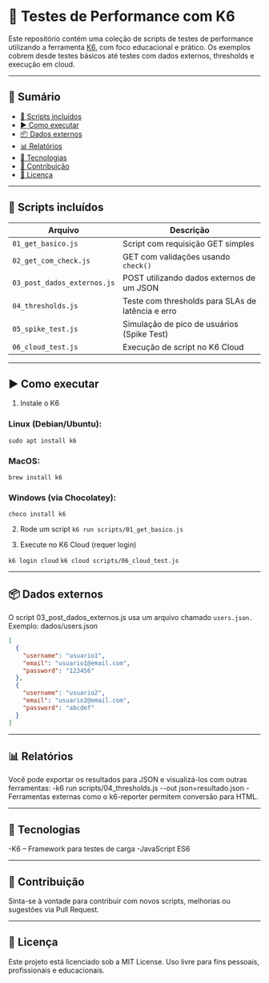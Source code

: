 # 🧪 Testes de Performance com K6

Este repositório contém uma coleção de scripts de testes de performance utilizando a ferramenta [K6](https://k6.io/), com foco educacional e prático. Os exemplos cobrem desde testes básicos até testes com dados externos, thresholds e execução em cloud.

---

## 📑 Sumário

- [📂 Scripts incluídos](#-scripts-incluídos)
- [▶️ Como executar](#️-como-executar)
- [📦 Dados externos](#-dados-externos)
- [📊 Relatórios](#-relatórios)
- [🔧 Tecnologias](#-tecnologias)
- [🤝 Contribuição](#-contribuição)
- [📄 Licença](#-licença)

---

## 📂 Scripts incluídos

| Arquivo                        | Descrição                                          |
|-------------------------------|----------------------------------------------------|
| `01_get_basico.js`            | Script com requisição GET simples                  |
| `02_get_com_check.js`         | GET com validações usando `check()`               |
| `03_post_dados_externos.js`   | POST utilizando dados externos de um JSON         |
| `04_thresholds.js`            | Teste com thresholds para SLAs de latência e erro |
| `05_spike_test.js`            | Simulação de pico de usuários (Spike Test)        |
| `06_cloud_test.js`            | Execução de script no K6 Cloud                    |

---

## ▶️ Como executar

1. Instale o K6

### Linux (Debian/Ubuntu):
`sudo apt install k6`

### MacOS:
`brew install k6`

### Windows (via Chocolatey):
`choco install k6`

2. Rode um script
`k6 run scripts/01_get_basico.js`

3. Execute no K6 Cloud (requer login)

`k6 login cloud`
`k6 cloud scripts/06_cloud_test.js`

---

## 📦 Dados externos
O script 03_post_dados_externos.js usa um arquivo chamado `users.json.` 
Exemplo:
dados/users.json
```json
[
  {
    "username": "usuario1",
    "email": "usuario1@email.com",
    "password": "123456"
  },
  {
    "username": "usuario2",
    "email": "usuario2@email.com",
    "password": "abcdef"
  }
]
```

---

## 📊 Relatórios
Você pode exportar os resultados para JSON e visualizá-los com outras ferramentas:
-k6 run scripts/04_thresholds.js --out json=resultado.json
-Ferramentas externas como o k6-reporter permitem conversão para HTML.

---

## 🔧 Tecnologias
-K6 – Framework para testes de carga
-JavaScript ES6

---

## 🤝 Contribuição
Sinta-se à vontade para contribuir com novos scripts, melhorias ou sugestões via Pull Request.

---

## 📄 Licença
Este projeto está licenciado sob a MIT License. Uso livre para fins pessoais, profissionais e educacionais.
